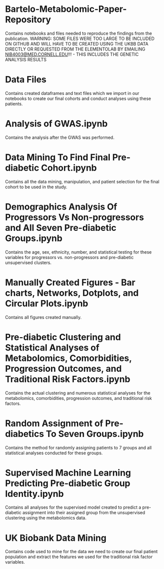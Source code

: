 # Bartelo-Metabolomic-Paper-Repository
Contains notebooks and files needed to reproduce the findings from the publication. WARNING: SOME FILES WERE TOO LARGE TO BE INCLUDED ON GITHUB AND WILL HAVE TO BE CREATED USING THE UKBB DATA DIRECTLY OR REQUESTED FROM THE ELEMENTOLAB BY EMAILING NIB4003@MED.CORNELL.EDU!!! - THIS INCLUDES THE GENETIC ANALYSIS RESULTS

# Data Files
Contains created dataframes and text files which we import in our notebooks to create our final cohorts and conduct analyses using these patients. 

# Analysis of GWAS.ipynb
Contains the analysis after the GWAS was performed.

# Data Mining To Find Final Pre-diabetic Cohort.ipynb
Contains all the data mining, manipulation, and patient selection for the final cohort to be used in the study.

# Demographics Analysis Of Progressors Vs Non-progressors and All Seven Pre-diabetic Groups.ipynb
Contains the age, sex, ethnicity, number, and statistical testing for these variables for progressors vs. non-progressors and pre-diabetic unsupervised clusters.

# Manually Created Figures - Bar charts, Networks, Dotplots, and Circular Plots.ipynb
Contains all figures created manually.

# Pre-diabetic Clustering and Statistical Analyses of Metabolomics, Comorbidities, Progression Outcomes, and Traditional Risk Factors.ipynb
Contains the actual clustering and numerous statistical analyses for the metabolomics, comorbidities, progression outcomes, and traditional risk factors. 

# Random Assignment of Pre-diabetics To Seven Groups.ipynb
Contains the method for randomly assigning patients to 7 groups and all statistical analyses conducted for these groups.

# Supervised Machine Learning Predicting Pre-diabetic Group Identity.ipynb
Contains all analyses for the supervised model created to predict a pre-diabetic assignment into their assigned group from the unsupervised clustering using the metabolomics data.

# UK Biobank Data Mining
Contains code used to mine for the data we need to create our final patient population and extract the features we used for the traditional risk factor variables.
